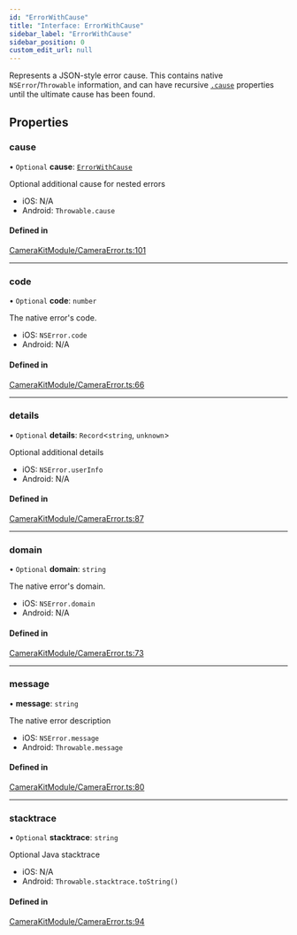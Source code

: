 ```yaml
---
id: "ErrorWithCause"
title: "Interface: ErrorWithCause"
sidebar_label: "ErrorWithCause"
sidebar_position: 0
custom_edit_url: null
---
```


Represents a JSON-style error cause. This contains native `NSError`/`Throwable` information, and can have recursive [`.cause`](ErrorWithCause.md#cause) properties until the ultimate cause has been found.

## Properties

### cause

• `Optional` **cause**: [`ErrorWithCause`](ErrorWithCause.md)

Optional additional cause for nested errors

* iOS: N/A
* Android: `Throwable.cause`

#### Defined in

[CameraKitModule/CameraError.ts:101](https://github.com/popile-media/react-native-snapchat-camera-kit/blob/51f1638/src/CameraKitModule/CameraError.ts#L101)

___

### code

• `Optional` **code**: `number`

The native error's code.

* iOS: `NSError.code`
* Android: N/A

#### Defined in

[CameraKitModule/CameraError.ts:66](https://github.com/popile-media/react-native-snapchat-camera-kit/blob/51f1638/src/CameraKitModule/CameraError.ts#L66)

___

### details

• `Optional` **details**: `Record`<`string`, `unknown`\>

Optional additional details

* iOS: `NSError.userInfo`
* Android: N/A

#### Defined in

[CameraKitModule/CameraError.ts:87](https://github.com/popile-media/react-native-snapchat-camera-kit/blob/51f1638/src/CameraKitModule/CameraError.ts#L87)

___

### domain

• `Optional` **domain**: `string`

The native error's domain.

* iOS: `NSError.domain`
* Android: N/A

#### Defined in

[CameraKitModule/CameraError.ts:73](https://github.com/popile-media/react-native-snapchat-camera-kit/blob/51f1638/src/CameraKitModule/CameraError.ts#L73)

___

### message

• **message**: `string`

The native error description

* iOS: `NSError.message`
* Android: `Throwable.message`

#### Defined in

[CameraKitModule/CameraError.ts:80](https://github.com/popile-media/react-native-snapchat-camera-kit/blob/51f1638/src/CameraKitModule/CameraError.ts#L80)

___

### stacktrace

• `Optional` **stacktrace**: `string`

Optional Java stacktrace

* iOS: N/A
* Android: `Throwable.stacktrace.toString()`

#### Defined in

[CameraKitModule/CameraError.ts:94](https://github.com/popile-media/react-native-snapchat-camera-kit/blob/51f1638/src/CameraKitModule/CameraError.ts#L94)
